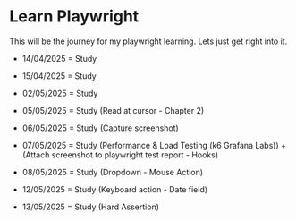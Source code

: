 # Learn Playwright

This will be the journey for my playwright learning. Lets just get right into it.

- 14/04/2025 = Study

- 15/04/2025 = Study

- 02/05/2025 = Study

- 05/05/2025 = Study (Read at cursor - Chapter 2)

- 06/05/2025 = Study (Capture screenshot)

- 07/05/2025 = Study (Performance & Load Testing (k6 Grafana Labs)) + (Attach screenshot to playwright test report - Hooks)

- 08/05/2025 = Study (Dropdown - Mouse Action)

- 12/05/2025 = Study (Keyboard action - Date field)

- 13/05/2025 = Study (Hard Assertion)
